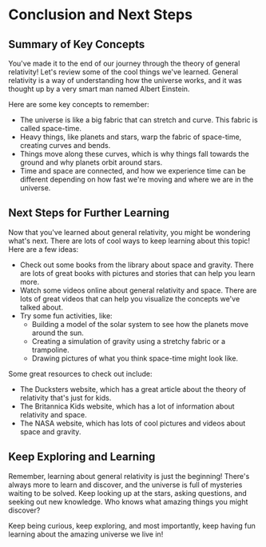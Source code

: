 # Conclusion and Next Steps
## Summary of Key Concepts
You've made it to the end of our journey through the theory of general relativity! Let's review some of the cool things we've learned. General relativity is a way of understanding how the universe works, and it was thought up by a very smart man named Albert Einstein. 

Here are some key concepts to remember:
* The universe is like a big fabric that can stretch and curve. This fabric is called space-time.
* Heavy things, like planets and stars, warp the fabric of space-time, creating curves and bends.
* Things move along these curves, which is why things fall towards the ground and why planets orbit around stars.
* Time and space are connected, and how we experience time can be different depending on how fast we're moving and where we are in the universe.

## Next Steps for Further Learning
Now that you've learned about general relativity, you might be wondering what's next. There are lots of cool ways to keep learning about this topic! Here are a few ideas:
* Check out some books from the library about space and gravity. There are lots of great books with pictures and stories that can help you learn more.
* Watch some videos online about general relativity and space. There are lots of great videos that can help you visualize the concepts we've talked about.
* Try some fun activities, like:
  + Building a model of the solar system to see how the planets move around the sun.
  + Creating a simulation of gravity using a stretchy fabric or a trampoline.
  + Drawing pictures of what you think space-time might look like.

Some great resources to check out include:
* The Ducksters website, which has a great article about the theory of relativity that's just for kids.
* The Britannica Kids website, which has a lot of information about relativity and space.
* The NASA website, which has lots of cool pictures and videos about space and gravity.

## Keep Exploring and Learning
Remember, learning about general relativity is just the beginning! There's always more to learn and discover, and the universe is full of mysteries waiting to be solved. Keep looking up at the stars, asking questions, and seeking out new knowledge. Who knows what amazing things you might discover? 

Keep being curious, keep exploring, and most importantly, keep having fun learning about the amazing universe we live in!